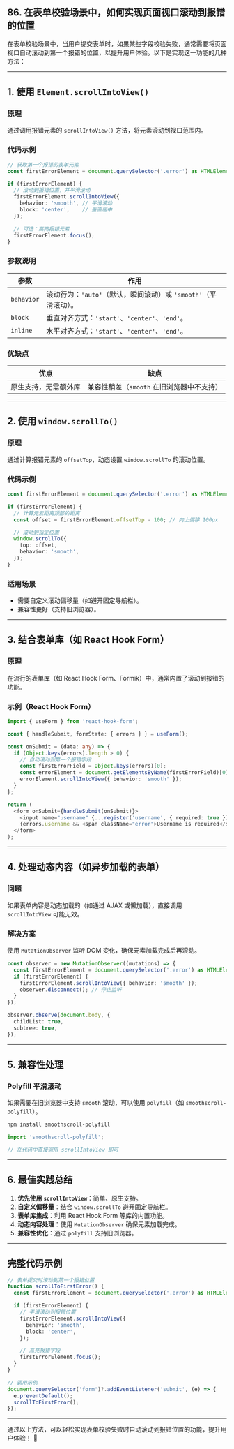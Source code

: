 ## 86. 在表单校验场景中，如何实现页面视口滚动到报错的位置

在表单校验场景中，当用户提交表单时，如果某些字段校验失败，通常需要将页面视口自动滚动到第一个报错的位置，以提升用户体验。以下是实现这一功能的几种方法：

---

## **1. 使用 `Element.scrollIntoView()`**
### **原理**
通过调用报错元素的 `scrollIntoView()` 方法，将元素滚动到视口范围内。

### **代码示例**
```typescript
// 获取第一个报错的表单元素
const firstErrorElement = document.querySelector('.error') as HTMLElement;

if (firstErrorElement) {
  // 滚动到报错位置，并平滑滚动
  firstErrorElement.scrollIntoView({
    behavior: 'smooth', // 平滑滚动
    block: 'center',    // 垂直居中
  });

  // 可选：高亮报错元素
  firstErrorElement.focus();
}
```

### **参数说明**
| **参数**       | **作用**                                                                 |
|----------------|--------------------------------------------------------------------------|
| `behavior`     | 滚动行为：`'auto'`（默认，瞬间滚动）或 `'smooth'`（平滑滚动）。           |
| `block`        | 垂直对齐方式：`'start'`、`'center'`、`'end'`。                           |
| `inline`       | 水平对齐方式：`'start'`、`'center'`、`'end'`。                           |

### **优缺点**
| **优点**               | **缺点**                     |
|------------------------|------------------------------|
| 原生支持，无需额外库   | 兼容性稍差（`smooth` 在旧浏览器中不支持） |

---

## **2. 使用 `window.scrollTo()`**
### **原理**
通过计算报错元素的 `offsetTop`，动态设置 `window.scrollTo` 的滚动位置。

### **代码示例**
```typescript
const firstErrorElement = document.querySelector('.error') as HTMLElement;

if (firstErrorElement) {
  // 计算元素距离顶部的距离
  const offset = firstErrorElement.offsetTop - 100; // 向上偏移 100px

  // 滚动到指定位置
  window.scrollTo({
    top: offset,
    behavior: 'smooth',
  });
}
```

### **适用场景**
- 需要自定义滚动偏移量（如避开固定导航栏）。
- 兼容性更好（支持旧浏览器）。

---

## **3. 结合表单库（如 React Hook Form）**
### **原理**
在流行的表单库（如 React Hook Form、Formik）中，通常内置了滚动到报错的功能。

### **示例（React Hook Form）**
```typescript
import { useForm } from 'react-hook-form';

const { handleSubmit, formState: { errors } } = useForm();

const onSubmit = (data: any) => {
  if (Object.keys(errors).length > 0) {
    // 自动滚动到第一个报错字段
    const firstErrorField = Object.keys(errors)[0];
    const errorElement = document.getElementsByName(firstErrorField)[0];
    errorElement.scrollIntoView({ behavior: 'smooth' });
  }
};

return (
  <form onSubmit={handleSubmit(onSubmit)}>
    <input name="username" {...register('username', { required: true })} />
    {errors.username && <span className="error">Username is required</span>}
  </form>
);
```

---

## **4. 处理动态内容（如异步加载的表单）**
### **问题**
如果表单内容是动态加载的（如通过 AJAX 或懒加载），直接调用 `scrollIntoView` 可能无效。

### **解决方案**
使用 `MutationObserver` 监听 DOM 变化，确保元素加载完成后再滚动。

```typescript
const observer = new MutationObserver((mutations) => {
  const firstErrorElement = document.querySelector('.error') as HTMLElement;
  if (firstErrorElement) {
    firstErrorElement.scrollIntoView({ behavior: 'smooth' });
    observer.disconnect(); // 停止监听
  }
});

observer.observe(document.body, {
  childList: true,
  subtree: true,
});
```

---

## **5. 兼容性处理**
### **Polyfill 平滑滚动**
如果需要在旧浏览器中支持 `smooth` 滚动，可以使用 `polyfill`（如 `smoothscroll-polyfill`）。

```bash
npm install smoothscroll-polyfill
```

```typescript
import 'smoothscroll-polyfill';

// 在代码中直接调用 scrollIntoView 即可
```

---

## **6. 最佳实践总结**
1. **优先使用 `scrollIntoView`**：简单、原生支持。
2. **自定义偏移量**：结合 `window.scrollTo` 避开固定导航栏。
3. **表单库集成**：利用 React Hook Form 等库的内置功能。
4. **动态内容处理**：使用 `MutationObserver` 确保元素加载完成。
5. **兼容性优化**：通过 `polyfill` 支持旧浏览器。

---

## **完整代码示例**
```typescript
// 表单提交时滚动到第一个报错位置
function scrollToFirstError() {
  const firstErrorElement = document.querySelector('.error') as HTMLElement;

  if (firstErrorElement) {
    // 平滑滚动到报错位置
    firstErrorElement.scrollIntoView({
      behavior: 'smooth',
      block: 'center',
    });

    // 高亮报错字段
    firstErrorElement.focus();
  }
}

// 调用示例
document.querySelector('form')?.addEventListener('submit', (e) => {
  e.preventDefault();
  scrollToFirstError();
});
```

---

通过以上方法，可以轻松实现表单校验失败时自动滚动到报错位置的功能，提升用户体验！ 🚀